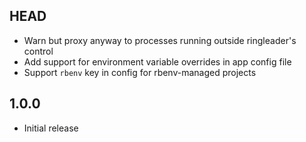 HEAD
---
* Warn but proxy anyway to processes running outside ringleader's control
* Add support for environment variable overrides in app config file
* Support `rbenv` key in config for rbenv-managed projects

1.0.0
---
* Initial release
